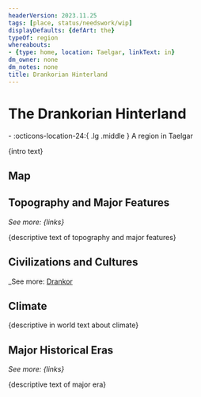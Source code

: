 ```yaml
---
headerVersion: 2023.11.25
tags: [place, status/needswork/wip]
displayDefaults: {defArt: the}
typeOf: region
whereabouts:
- {type: home, location: Taelgar, linkText: in}
dm_owner: none
dm_notes: none
title: Drankorian Hinterland
---
```

# The Drankorian Hinterland
<div class="grid cards ext-narrow-margin ext-one-column" markdown>
-    :octicons-location-24:{ .lg .middle } A region in Taelgar  
</div>




{intro text}
## Map


<script src="https://unpkg.com/leaflet@1.9.4/dist/leaflet.js"
integrity="sha256-20nQCchB9co0qIjJZRGuk2/Z9VM+kNiyxNV1lvTlZBo=" crossorigin="" ></script>


<div id="region-map-drankor" class="ext-map-container"></div>

<script type="text/javascript">
    document.addEventListener("DOMContentLoaded", function () {

            var map = L.map('region-map-drankor', {
                crs: L.CRS.Simple,
                minZoom: -2,
                maxZoom: 0
            });

            
            // this bounds must be in the form [y,x], [y,x]
            // it will typically be, in the yaml, 
            // bounds:
            //  - [0,0]
            //  - [100,100]

            var bounds = [[[0, 0], [2232, 4429]]];

            // this has to be the path, i.e. what was working for me was /assets/world-map-01-02.png
            var image = L.imageOverlay('/taelgarverse/assets/region-drankorian-hinterland.png', bounds).addTo(map);
            map.setView( [1122, 2122], -2);
        })
</script>



## Topography and Major Features
_See more: {links}_

{descriptive text of topography and major features}
## Civilizations and Cultures
_See more: [Drankor](<../../history/drankorian-era/drankorian-empire.md>)


## Climate

{descriptive in world text about climate}



## Major Historical Eras
_See more: {links}_

{descriptive text of major era}

